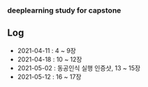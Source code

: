 ### deeplearning study for capstone

## Log
- 2021-04-11 :  4 ~ 9장  
- 2021-04-18 : 10 ~ 12장  
- 2021-05-02 : 동공인식 실행 인증샷, 13 ~ 15장  
- 2021-05-12 : 16 ~ 17장
